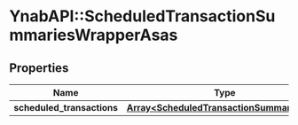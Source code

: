 # YnabAPI::ScheduledTransactionSummariesWrapperAsas

## Properties
Name | Type | Description | Notes
------------ | ------------- | ------------- | -------------
**scheduled_transactions** | [**Array&lt;ScheduledTransactionSummaryAsas&gt;**](ScheduledTransactionSummaryAsas.md) |  | 


